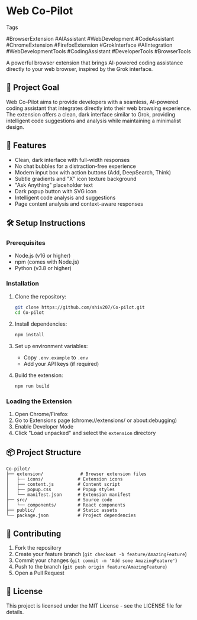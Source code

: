 # Web Co-Pilot

Tags

#BrowserExtension #AIAssistant #WebDevelopment #CodeAssistant #ChromeExtension #FirefoxExtension #GrokInterface #AIIntegration #WebDevelopmentTools #CodingAssistant #DeveloperTools #BrowserTools

A powerful browser extension that brings AI-powered coding assistance directly to your web browser, inspired by the Grok interface.

## 🎯 Project Goal

Web Co-Pilot aims to provide developers with a seamless, AI-powered coding assistant that integrates directly into their web browsing experience. The extension offers a clean, dark interface similar to Grok, providing intelligent code suggestions and analysis while maintaining a minimalist design.

## 🚀 Features

- Clean, dark interface with full-width responses
- No chat bubbles for a distraction-free experience
- Modern input box with action buttons (Add, DeepSearch, Think)
- Subtle gradients and "X" icon texture background
- "Ask Anything" placeholder text
- Dark popup button with SVG icon
- Intelligent code analysis and suggestions
- Page content analysis and context-aware responses

## 🛠️ Setup Instructions

### Prerequisites

- Node.js (v16 or higher)
- npm (comes with Node.js)
- Python (v3.8 or higher)

### Installation

1. Clone the repository:
   ```bash
   git clone https://github.com/shiv207/Co-pilot.git
   cd Co-pilot
   ```

2. Install dependencies:
   ```bash
   npm install
   ```

3. Set up environment variables:
   - Copy `.env.example` to `.env`
   - Add your API keys (if required)

4. Build the extension:
   ```bash
   npm run build
   ```

### Loading the Extension

1. Open Chrome/Firefox
2. Go to Extensions page (chrome://extensions/ or about:debugging)
3. Enable Developer Mode
4. Click "Load unpacked" and select the `extension` directory

## 📦 Project Structure

```
Co-pilot/
├── extension/              # Browser extension files
│   ├── icons/             # Extension icons
│   ├── content.js         # Content script
│   ├── popup.css          # Popup styles
│   └── manifest.json      # Extension manifest
├── src/                   # Source code
│   └── components/        # React components
├── public/                # Static assets
└── package.json           # Project dependencies
```

## 🤝 Contributing

1. Fork the repository
2. Create your feature branch (`git checkout -b feature/AmazingFeature`)
3. Commit your changes (`git commit -m 'Add some AmazingFeature'`)
4. Push to the branch (`git push origin feature/AmazingFeature`)
5. Open a Pull Request

## 📝 License

This project is licensed under the MIT License - see the LICENSE file for details.
